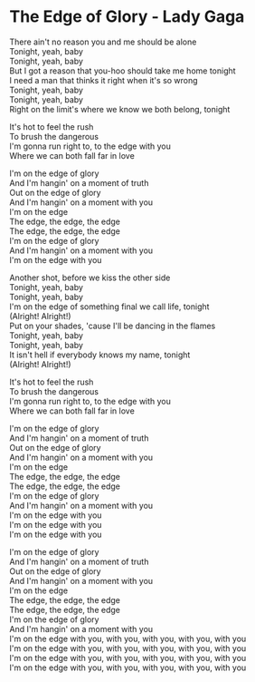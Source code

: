 # The Edge of Glory - Lady Gaga

There ain't no reason you and me should be alone\
Tonight, yeah, baby\
Tonight, yeah, baby\
But I got a reason that you-hoo should take me home tonight\
I need a man that thinks it right when it's so wrong\
Tonight, yeah, baby\
Tonight, yeah, baby\
Right on the limit's where we know we both belong, tonight

It's hot to feel the rush\
To brush the dangerous\
I'm gonna run right to, to the edge with you\
Where we can both fall far in love

I'm on the edge of glory\
And I'm hangin' on a moment of truth\
Out on the edge of glory\
And I'm hangin' on a moment with you\
I'm on the edge\
The edge, the edge, the edge\
The edge, the edge, the edge\
I'm on the edge of glory\
And I'm hangin' on a moment with you\
I'm on the edge with you

Another shot, before we kiss the other side\
Tonight, yeah, baby\
Tonight, yeah, baby\
I'm on the edge of something final we call life, tonight\
(Alright! Alright!)\
Put on your shades, 'cause I'll be dancing in the flames\
Tonight, yeah, baby\
Tonight, yeah, baby\
It isn't hell if everybody knows my name, tonight\
(Alright! Alright!)

It's hot to feel the rush\
To brush the dangerous\
I'm gonna run right to, to the edge with you\
Where we can both fall far in love

I'm on the edge of glory\
And I'm hangin' on a moment of truth\
Out on the edge of glory\
And I'm hangin' on a moment with you\
I'm on the edge\
The edge, the edge, the edge\
The edge, the edge, the edge\
I'm on the edge of glory\
And I'm hangin' on a moment with you\
I'm on the edge with you\
I'm on the edge with you\
I'm on the edge with you

I'm on the edge of glory\
And I'm hangin' on a moment of truth\
Out on the edge of glory\
And I'm hangin' on a moment with you\
I'm on the edge\
The edge, the edge, the edge\
The edge, the edge, the edge\
I'm on the edge of glory\
And I'm hangin' on a moment with you\
I'm on the edge with you, with you, with you, with you, with you\
I'm on the edge with you, with you, with you, with you, with you\
I'm on the edge with you, with you, with you, with you, with you\
I'm on the edge with you, with you, with you, with you, with you